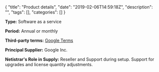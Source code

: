 {
"title": "Product details",
"date": "2019-02-06T14:59:18Z",
"description": "",
"tags": [],
"categories": []
}

__Type:__ Software as a service

__Period:__ Annual or monthly

__Third-party terms:__ [Google Terms](https://gsuite.google.com/intl/en_uk/terms/2013/1/premier_terms.html)

__Principal Supplier:__ Google Inc.

__Netistrar's Role in Supply:__ Reseller and Support during setup.  Support for upgrades and license quantity adjustments.



